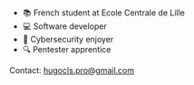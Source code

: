 - :books: French student at Ecole Centrale de Lille
- :computer: Software developer
- :thought_balloon: Cybersecurity enjoyer
- :mag: Pentester apprentice

Contact: hugocls.pro@gmail.com
